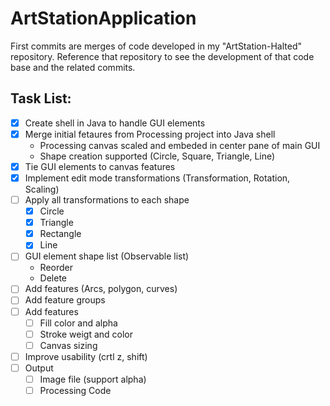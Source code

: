 # ArtStationApplication

First commits are merges of code developed in my "ArtStation-Halted" repository. Reference that repository to see the development of that code base and the related commits. 

## Task List:

- [x] Create shell in Java to handle GUI elements
- [x] Merge initial fetaures from Processing project into Java shell
    * Processing canvas scaled and embeded in center pane of main GUI
    * Shape creation supported (Circle, Square, Triangle, Line)
- [x] Tie GUI elements to canvas features
- [x] Implement edit mode transformations (Transformation, Rotation, Scaling)
- [ ] Apply all transformations to each shape
    - [x] Circle
    - [x] Triangle
    - [x] Rectangle
    - [x] Line 
- [ ] GUI element shape list (Observable list)
    * Reorder
    * Delete
- [ ] Add features (Arcs, polygon, curves)
- [ ] Add feature groups
- [ ] Add features
     - [ ] Fill color and alpha
     - [ ] Stroke weigt and color
     - [ ] Canvas sizing
- [ ] Improve usability (crtl z, shift)
- [ ] Output
    - [ ] Image file (support alpha)
    - [ ] Processing Code 
